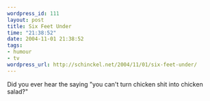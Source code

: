 ```yaml
--- 
wordpress_id: 111
layout: post
title: Six Feet Under
time: "21:38:52"
date: 2004-11-01 21:38:52
tags: 
- humour
- tv
wordpress_url: http://schinckel.net/2004/11/01/six-feet-under/
---
```

Did you ever hear the saying "you can't turn chicken shit into chicken salad?" 
